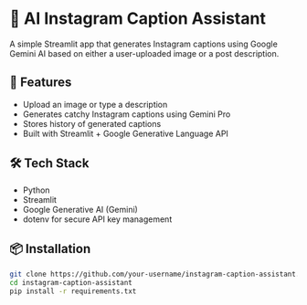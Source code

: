 # 📸 AI Instagram Caption Assistant

A simple Streamlit app that generates Instagram captions using Google Gemini AI based on either a user-uploaded image or a post description.

## 🚀 Features

- Upload an image or type a description
- Generates catchy Instagram captions using Gemini Pro
- Stores history of generated captions
- Built with Streamlit + Google Generative Language API

## 🛠️ Tech Stack

- Python
- Streamlit
- Google Generative AI (Gemini)
- dotenv for secure API key management

## 📦 Installation

```bash
git clone https://github.com/your-username/instagram-caption-assistant.git
cd instagram-caption-assistant
pip install -r requirements.txt
```
